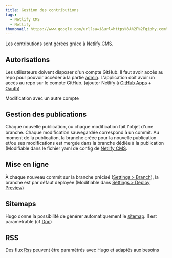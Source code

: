 ```yaml
---
title: Gestion des contributions
tags:
  - Netlify CMS
  - Netlify
thumbnail: https://www.google.com/url?sa=i&url=https%3A%2F%2Fgiphy.com%2Fexplore%2Fcat-typing&psig=AOvVaw1iE_ltmFigcRxdX594lAUe&ust=1669122564287000&source=images&cd=vfe&ved=0CA8QjRxqFwoTCMCXhZ2sv_sCFQAAAAAdAAAAABAj
---
```

Les contributions sont gérées grâce à [Netlify CMS](/articles/netlify-cms).

## Autorisations

Les utilisateurs doivent disposer d'un compte GitHub. Il faut avoir accès au repo pour pouvoir accéder à la partie [admin](/admin).
L'application doit avoir un accès au repo sur le compte GitHub. (ajouter Netlify à [GitHub Apps](https://github.com/Pierre-Guichard/victor-hugo/settings/installations) + [Oauth](https://github.com/settings/developers))



Modification avec un autre compte

## Gestion des publications

Chaque nouvelle publication, ou chaque modification fait l'objet d'une branche. Chaque modification sauvegardée correspond à un commit.
Au moment de la publication, la branche créée pour la nouvelle publication et/ou ses modifications est mergée dans la branche dédiée à la publication (Modifiable dans le fichier yaml de config de [Netlify CMS](/articles/netlify-cms).

## Mise en ligne

À chaque nouveau commit sur la branche précisé ([Settings > Branch](https://app.netlify.com/sites/lively-cat-817b2d/settings/deploys)), la branche est par défaut déployée (Modifiable dans [Settings > Deploy Preview](https://app.netlify.com/sites/lively-cat-817b2d/settings/deploys))

## Sitemaps

Hugo donne la possibilité de générer automatiquement le [sitemap](/sitemap.xml). Il est paramétrable (cf [Doc](https://gohugo.io/templates/sitemap-template/))

## RSS

Des flux [Rss](/index.xml) peuvent être paramétrés avec Hugo et adaptés aux besoins